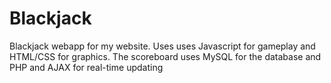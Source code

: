 # Blackjack
Blackjack webapp for my website.  Uses uses Javascript for gameplay and HTML/CSS for graphics.  The scoreboard uses MySQL for the database and PHP and AJAX for real-time updating
